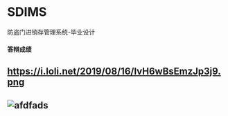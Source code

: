 # SDIMS
防盗门进销存管理系统-毕业设计

#### 答辩成绩

## https://i.loli.net/2019/08/16/IvH6wBsEmzJp3j9.png

## ![afdfads](https://i.loli.net/2019/08/16/IvH6wBsEmzJp3j9.png)

